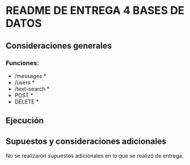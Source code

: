 # README DE ENTREGA 4 BASES DE DATOS

## Consideraciones generales



### Funciones:

* /messages
	* 
* /users
	* 
* /text-search
	*
* POST
	*
* DELETE
	*


## Ejecución



## Supuestos y consideraciones adicionales

No se realizaron supuestos adicionales en lo que se realizó de entrega.